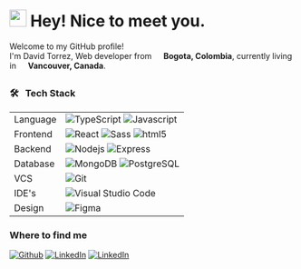 <h1><img src="https://emojis.slackmojis.com/emojis/images/1531849430/4246/blob-sunglasses.gif?1531849430" width="30"/> Hey! Nice to meet you.</h1>

<p>Welcome to my GitHub profile! </br> I'm David Torrez, Web developer from <img src="https://github.com/user-attachments/assets/0fcdd604-ead9-4110-96ab-06f41d3c5f11" width="13"/> <b>Bogota, Colombia</b>, currently living in <img src="https://github.com/user-attachments/assets/d6c79ac4-6139-4223-a372-0a6b4102bcb5" width="13"/> <b>Vancouver, Canada</b>. </p>

[comment]: <> (Colombia Icon retrieved from: <a href="https://www.flaticon.com/free-icons/colombia" title="colombia icons">Colombia icons created by Freepik - Flaticon</a>)
[comment]: <> (Canada Icon retrieved from: <a href="https://www.flaticon.com/free-icons/flags" title="flags icons">Flags icons created by Freepik - Flaticon</a>)

## <h3>🛠 &nbsp; Tech Stack</h3>
<table>
    <tr>
        <td>Language</td>
        <td>
            <img alt="TypeScript" src="https://img.shields.io/badge/-TypeScript-007ACC?style=flat&logo=typescript&logoColor=white" />
            <img alt="Javascript" src="https://shields.io/badge/JavaScript-F7DF1E?logo=JavaScript&logoColor=000&style=flat" /> 
        </td>
    </tr>
    <tr>
        <td>Frontend</td>
        <td>
          <img alt="React" src="https://img.shields.io/badge/-React-45b8d8?style=flat&logo=react&logoColor=white" />
          <img alt="Sass" src="https://img.shields.io/badge/-Sass-CC6699?style=flat&logo=sass&logoColor=white" />
          <img alt="html5" src="https://img.shields.io/badge/-HTML5-E34F26?style=flat&logo=html5&logoColor=white" />
        </td>
    </tr>
    <tr>
        <td>Backend</td>
        <td>
          <img alt="Nodejs" src="https://img.shields.io/badge/-Nodejs-43853d?style=flat&logo=Node.js&logoColor=white" />
          <img alt="Express" src="https://img.shields.io/badge/Express.js-000000?logo=express&logoColor=fff&style=flat" />
        </td>
    </tr>
    <tr>
        <td>Database</td>
        <td>
          <img alt="MongoDB" src="https://img.shields.io/badge/-MongoDB-13aa52?style=flat&logo=mongodb&logoColor=white" />
          <img alt="PostgreSQL" src="https://img.shields.io/badge/PostgreSQL-316192?logo=postgresql&logoColor=white&style=flat" />
        </td>
    </tr>
    <tr>
        <td>VCS</td>
        <td>
          <img alt="Git" src="https://img.shields.io/badge/-Git-F05032?style=flat&logo=git&logoColor=white" />
        </td>
    </tr>
    <tr>
        <td>IDE's</td>
        <td>
          <img alt="Visual Studio Code" src="https://img.shields.io/badge/Visual%20Studio%20Code-007ACC?logo=visualstudiocode&logoColor=fff&style=flat" />
        </td>
    </tr>
    <tr>
        <td>Design</td>
        <td>
          <img alt="Figma" src="https://img.shields.io/badge/Figma-F24E1E?style=flat&logo=figma&logoColor=white" />
        </td>
    </tr>
</table>

<h3>Where to find me</h3>
<p>
<a href="https://github.com/DavidTM96" target="_blank"><img alt="Github" src="https://img.shields.io/badge/GitHub-%2312100E.svg?&style=flat&logo=Github&logoColor=white" /></a>
<a href="https://www.linkedin.com/in/david-torrez/" target="_blank"><img alt="LinkedIn" src="https://img.shields.io/badge/linkedin-%230077B5.svg?&style=flat&logo=linkedin&logoColor=white" /></a>
<a href="https://www.instagram.com/davidtorrezm?igsh=YWVxdDhwdnI4dW5n" target="_blank"><img alt="LinkedIn" src="https://img.shields.io/badge/Instagram-E4405F?style=flat&logo=instagram&logoColor=white" /></a>
</p>
